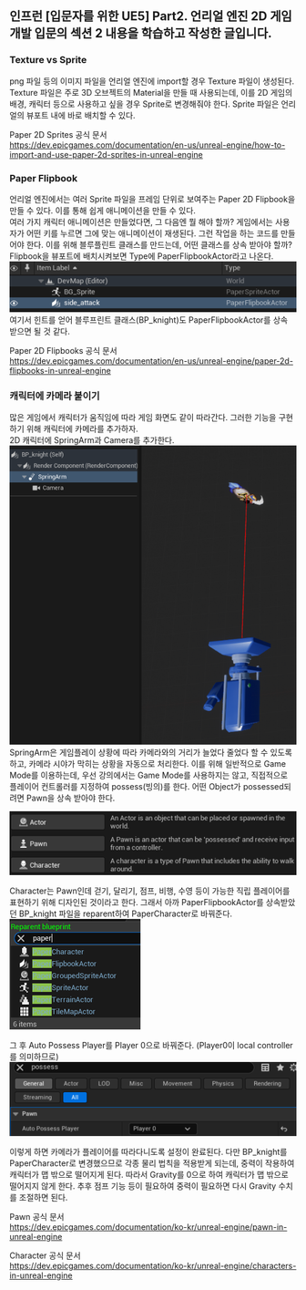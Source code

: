 ## 인프런 [입문자를 위한 UE5] Part2. 언리얼 엔진 2D 게임 개발 입문의 섹션 2 내용을 학습하고 작성한 글입니다.

### Texture vs Sprite
png 파일 등의 이미지 파일을 언리얼 엔진에 import할 경우 Texture 파일이 생성된다. Texture 파일은 주로 3D 오브젝트의 Material을 만들 때 사용되는데, 이를 2D 게임의 배경, 캐릭터 등으로 사용하고 싶을 경우 Sprite로 변경해줘야 한다. Sprite 파일은 언리얼의 뷰포트 내에 바로 배치할 수 있다.   

Paper 2D Sprites 공식 문서   
https://dev.epicgames.com/documentation/en-us/unreal-engine/how-to-import-and-use-paper-2d-sprites-in-unreal-engine

### Paper Flipbook
언리얼 엔진에서는 여러 Sprite 파일을 프레임 단위로 보여주는 Paper 2D Flipbook을 만들 수 있다. 이를 통해 쉽게 애니메이션을 만들 수 있다.   
여러 가지 캐릭터 애니메이션은 만들었다면, 그 다음엔 뭘 해야 할까? 게임에서는 사용자가 어떤 키를 누르면 그에 맞는 애니메이션이 재생된다. 그런 작업을 하는 코드를 만들어야 한다. 이를 위해 블루플린트 클래스를 만드는데, 어떤 클래스를 상속 받아야 할까? Flipbook을 뷰포트에 배치시켜보면 Type에 PaperFlipbookActor라고 나온다.
![PaperFlipbookActor 이미지](img/actor.png)
여기서 힌트를 얻어 블루프린트 클래스(BP_knight)도 PaperFlipbookActor를 상속 받으면 될 것 같다.

Paper 2D Flipbooks 공식 문서   
https://dev.epicgames.com/documentation/en-us/unreal-engine/paper-2d-flipbooks-in-unreal-engine

### 캐릭터에 카메라 붙이기
많은 게임에서 캐릭터가 움직임에 따라 게임 화면도 같이 따라간다. 그러한 기능을 구현하기 위해 캐릭터에 카메라를 추가하자.   
2D 캐릭터에 SpringArm과 Camera를 추가한다.
![Camera 이미지](img/camera.png)
SpringArm은 게임플레이 상황에 따라 카메라와의 거리가 늘었다 줄었다 할 수 있도록 하고, 카메라 시야가 막히는 상황을 자동으로 처리한다. 이를 위해 일반적으로 Game Mode를 이용하는데, 우선 강의에서는 Game Mode를 사용하지는 않고, 직접적으로 플레이어 컨트롤러를 지정하여 possess(빙의)를 한다. 어떤 Object가 possessed되려면 Pawn을 상속 받아야 한다.

![Actor, Pawn, Character 이미지](img/class.png)

Character는 Pawn인데 걷기, 달리기, 점프, 비행, 수영 등이 가능한 직립 플레이어를 표현하기 위해 디자인된 것이라고 한다. 그래서 아까 PaperFlipbookActor를 상속받았던 BP_knight 파일을 reparent하여 PaperCharacter로 바꿔준다.
![reparent 이미지](img/reparent.png)

그 후 Auto Possess Player를 Player 0으로 바꿔준다. (Player0이 local controller를 의미하므로)
![Auto Possess Player 변경 이미지](img/possess.png)

이렇게 하면 카메라가 플레이어를 따라다니도록 설정이 완료된다. 다만 BP_knight를 PaperCharacter로 변경했으므로 각종 물리 법칙을 적용받게 되는데, 중력이 작용하여 캐릭터가 맵 밖으로 떨어지게 된다. 따라서 Gravity를 0으로 하여 캐릭터가 맵 밖으로 떨어지지 않게 한다. 추후 점프 기능 등이 필요하여 중력이 필요하면 다시 Gravity 수치를 조절하면 된다.

Pawn 공식 문서   
https://dev.epicgames.com/documentation/ko-kr/unreal-engine/pawn-in-unreal-engine

Character 공식 문서   
https://dev.epicgames.com/documentation/ko-kr/unreal-engine/characters-in-unreal-engine

